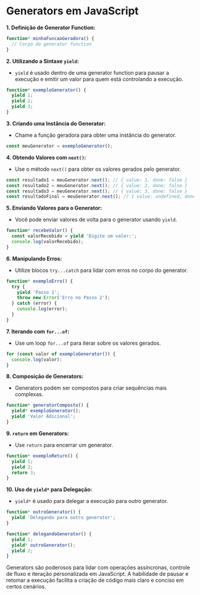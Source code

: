 # **Generators em JavaScript**

**1. Definição de Generator Function:**
   ```javascript
   function* minhaFuncaoGeradora() {
     // Corpo do generator function
   }
   ```

**2. Utilizando a Sintaxe `yield`:**
   - `yield` é usado dentro de uma generator function para pausar a execução e emitir um valor para quem está controlando a execução.
   ```javascript
   function* exemploGenerator() {
     yield 1;
     yield 2;
     yield 3;
   }
   ```

**3. Criando uma Instância do Generator:**
   - Chame a função geradora para obter uma instância do generator.
   ```javascript
   const meuGenerator = exemploGenerator();
   ```

**4. Obtendo Valores com `next()`:**
   - Use o método `next()` para obter os valores gerados pelo generator.
   ```javascript
   const resultado1 = meuGenerator.next(); // { value: 1, done: false }
   const resultado2 = meuGenerator.next(); // { value: 2, done: false }
   const resultado3 = meuGenerator.next(); // { value: 3, done: false }
   const resultadoFinal = meuGenerator.next(); // { value: undefined, done: true }
   ```

**5. Enviando Valores para o Generator:**
   - Você pode enviar valores de volta para o generator usando `yield`.
   ```javascript
   function* recebeValor() {
     const valorRecebido = yield 'Digite um valor:';
     console.log(valorRecebido);
   }
   ```

**6. Manipulando Erros:**
   - Utilize blocos `try...catch` para lidar com erros no corpo do generator.
   ```javascript
   function* exemploErro() {
     try {
       yield 'Passo 1';
       throw new Error('Erro no Passo 2');
     } catch (error) {
       console.log(error);
     }
   }
   ```

**7. Iterando com `for...of`:**
   - Use um loop `for...of` para iterar sobre os valores gerados.
   ```javascript
   for (const valor of exemploGenerator()) {
     console.log(valor);
   }
   ```

**8. Composição de Generators:**
   - Generators podem ser compostos para criar sequências mais complexas.
   ```javascript
   function* generatorComposto() {
     yield* exemploGenerator();
     yield 'Valor Adicional';
   }
   ```

**9. `return` em Generators:**
   - Use `return` para encerrar um generator.
   ```javascript
   function* exemploReturn() {
     yield 1;
     yield 2;
     return 3;
   }
   ```

**10. Uso de `yield*` para Delegação:**
   - `yield*` é usado para delegar a execução para outro generator.
   ```javascript
   function* outroGenerator() {
     yield 'Delegando para outro generator';
   }

   function* delegandoGenerator() {
     yield 1;
     yield* outroGenerator();
     yield 2;
   }
   ```

Generators são poderosos para lidar com operações assíncronas, controle de fluxo e iteração personalizada em JavaScript. A habilidade de pausar e retomar a execução facilita a criação de código mais claro e conciso em certos cenários.